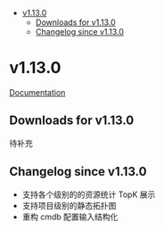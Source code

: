 <!-- BEGIN MUNGE: GENERATED_TOC -->
- [v1.13.0](#v1130)
  - [Downloads for v1.13.0](#downloads-for-v1130)
  - [Changelog since v1.13.0](#changelog-since-v1130)
<!-- END MUNGE: GENERATED_TOC -->

<!-- NEW RELEASE NOTES ENTRY -->

# v1.13.0
[Documentation](http://docs.app.terminus.io/dice-docs/)

## Downloads for v1.13.0
待补充

## Changelog since v1.13.0

* 支持各个级别的的资源统计 TopK 展示
* 支持项目级别的静态拓扑图
* 重构 cmdb 配置输入结构化